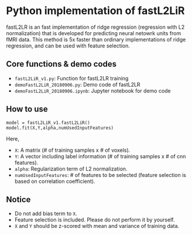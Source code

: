 # Python implementation of fastL2LiR

fastL2LR is an fast implementation of ridge regression (regression with L2 normalization) that is developed for predicting neural netowrk units from fMRI data. This method is 5x faster than ordinary implementations of ridge regression, and can be used with feature selection. 

## Core functions & demo codes

* `fastL2LiR_v1.py`: Function for fastL2LR training  
* `demoFastL2LiR_20180906.py`: Demo code of fastL2LR   
* `demoFastL2LiR_20180906.ipynb`: Jupyter notebook for demo code    

## How to use

```
model = fastL2LiR_v1.fastL2LiR()
model.fit(X,Y,alpha,numUsedInputFeatures)
```
Here, 
* `X`: A matrix (# of training samples x # of voxels).  
* `Y`: A vector including label information (# of training samples x # of cnn features).  
* `alpha`: Regularization term of L2 normalization.  
*  `numUsedInputFeatures`: # of features to be selected (feature selection is based on correlation coefficient).  

## Notice 

* Do not add bias term to `X`.   
* Feature selection is included. Please do not perform it by yourself.  
* `X` and `Y` should be z-scored with mean and variance of training data. 

